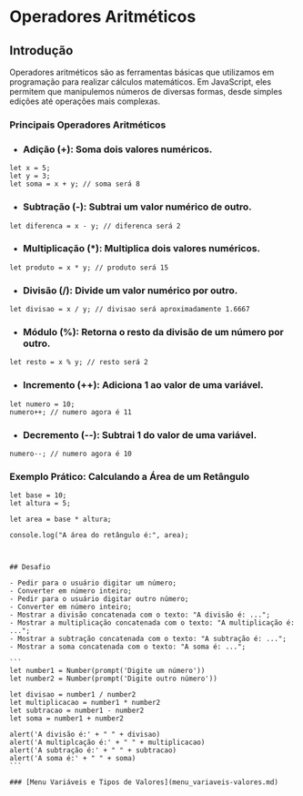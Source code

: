 # Operadores Aritméticos

## Introdução
Operadores aritméticos são as ferramentas básicas que utilizamos em programação para realizar cálculos matemáticos. Em JavaScript, eles permitem que manipulemos números de diversas formas, desde simples edições até operações mais complexas.

### Principais Operadores Aritméticos

- ### Adição (+): Soma dois valores numéricos.

```
let x = 5;
let y = 3;
let soma = x + y; // soma será 8
```

- ### Subtração (-): Subtrai um valor numérico de outro.

```
let diferenca = x - y; // diferenca será 2
```

- ### Multiplicação (*): Multiplica dois valores numéricos.

```
let produto = x * y; // produto será 15
```

- ### Divisão (/): Divide um valor numérico por outro.

```
let divisao = x / y; // divisao será aproximadamente 1.6667
```

- ### Módulo (%): Retorna o resto da divisão de um número por outro.

```
let resto = x % y; // resto será 2
```

- ### Incremento (++): Adiciona 1 ao valor de uma variável.

```
let numero = 10;
numero++; // numero agora é 11
```
- ### Decremento (--): Subtrai 1 do valor de uma variável.

```
numero--; // numero agora é 10
```

### Exemplo Prático: Calculando a Área de um Retângulo

```
let base = 10;
let altura = 5;

let area = base * altura;

console.log("A área do retângulo é:", area);
```
``````
``````
``````

## Desafio 

- Pedir para o usuário digitar um número;
- Converter em número inteiro;
- Pedir para o usuário digitar outro número;
- Converter em número inteiro;
- Mostrar a divisão concatenada com o texto: "A divisão é: ...";
- Mostrar a multiplicação concatenada com o texto: "A multiplicação é: ...";
- Mostrar a subtração concatenada com o texto: "A subtração é: ...";
- Mostrar a soma concatenada com o texto: "A soma é: ...";

```
let number1 = Number(prompt('Digite um número'))
let number2 = Number(prompt('Digite outro número'))

let divisao = number1 / number2
let multiplicacao = number1 * number2
let subtracao = number1 - number2
let soma = number1 + number2

alert('A divisão é:' + " " + divisao)
alert('A multiplcação é:' + " " + multiplicacao)
alert('A subtração é:' + " " + subtracao)
alert('A soma é:' + " " + soma)
```

### [Menu Variáveis e Tipos de Valores](menu_variaveis-valores.md)